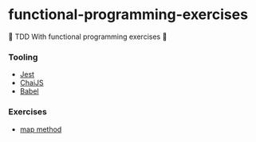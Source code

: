 # functional-programming-exercises
:metal: TDD With functional programming exercises :metal:

### Tooling

- [Jest](https://jestjs.io/)
- [ChaiJS](https://www.chaijs.com/)
- [Babel](https://babeljs.io/)

### Exercises

- [map method](https://github.com/Roger-Melo/functional-programming-exercises/blob/master/src/map/map-recursive.js)
